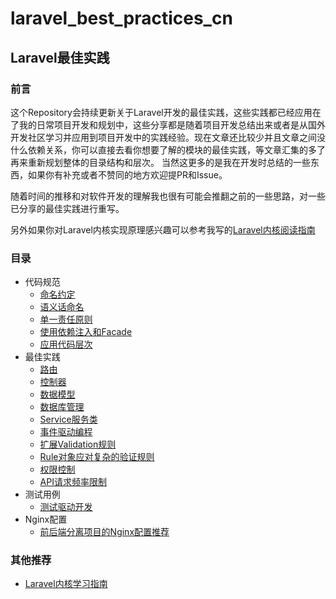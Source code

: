 # laravel_best_practices_cn

## Laravel最佳实践

### 前言
这个Repository会持续更新关于Laravel开发的最佳实践，这些实践都已经应用在了我的日常项目开发和规划中，这些分享都是随着项目开发总结出来或者是从国外开发社区学习并应用到项目开发中的实践经验。现在文章还比较少并且文章之间没什么依赖关系，你可以直接去看你想要了解的模块的最佳实践，等文章汇集的多了再来重新规划整体的目录结构和层次。 当然这更多的是我在开发时总结的一些东西，如果你有补充或者不赞同的地方欢迎提PR和Issue。 

随着时间的推移和对软件开发的理解我也很有可能会推翻之前的一些思路，对一些已分享的最佳实践进行重写。

另外如果你对Laravel内核实现原理感兴趣可以参考我写的[Laravel内核阅读指南](https://github.com/kevinyan815/Learning_Laravel_Kernel)

### 目录

- 代码规范
  - [命名约定](https://github.com/kevinyan815/laravel_best_practices_cn/blob/master/src/CodeConvention/NamingConvention.md)
  - [语义话命名](https://github.com/kevinyan815/laravel_best_practices_cn/blob/master/src/CodeConvention/Semantics.md)
  - [单一责任原则](https://github.com/kevinyan815/laravel_best_practices_cn/blob/master/src/CodeConvention/SingleResponsibility.md)
  - [使用依赖注入和Facade](https://github.com/kevinyan815/laravel_best_practices_cn/blob/master/src/CodeConvention/IOCandFacade.md)
  - [应用代码层次](https://github.com/kevinyan815/laravel_best_practices_cn/blob/master/src/CodeConvention/CodeLayer.md)
- 最佳实践  
  - [路由](https://github.com/kevinyan815/laravel_best_practices_cn/blob/master/src/CodeConvention/Route.md)
  - [控制器](https://github.com/kevinyan815/laravel_best_practices_cn/blob/master/src/CodeConvention/Controller.md)
  - [数据模型](https://github.com/kevinyan815/laravel_best_practices_cn/blob/master/src/CodeConvention/Model.md)
  - [数据库管理](https://github.com/kevinyan815/laravel_best_practices_cn/blob/master/src/CodeConvention/DatabaseManage.md)
  - [Service服务类](https://github.com/kevinyan815/laravel_best_practices_cn/blob/master/src/CodeConvention/Service.md)
  - [事件驱动编程](https://github.com/kevinyan815/laravel_best_practices_cn/blob/master/src/CodeConvention/EDP.md)
  - [扩展Validation规则](https://github.com/kevinyan815/laravel_best_practices_cn/blob/master/src/CodeConvention/ExtendValidationRules.md)
  - [Rule对象应对复杂的验证规则](https://github.com/kevinyan815/laravel_best_practices_cn/blob/master/src/CodeConvention/UseRuleObject.md)
  - [权限控制](https://github.com/kevinyan815/laravel_best_practices_cn/blob/master/src/CodeConvention/PermissonOrPolicy.md)
  - [API请求频率限制](https://github.com/kevinyan815/laravel_best_practices_cn/blob/master/src/CodeConvention/Throttle.md)
- 测试用例
  - [测试驱动开发](https://github.com/kevinyan815/laravel_best_practices_cn/blob/master/src/CodeConvention/TDD.md)
- Nginx配置
  - [前后端分离项目的Nginx配置推荐](https://github.com/kevinyan815/laravel_best_practices_cn/blob/master/src/NginxConf/OneDomainHostMultiSites.conf)
 

### 其他推荐

- [Laravel内核学习指南](https://github.com/kevinyan815/Learning_Laravel_Kernel)

